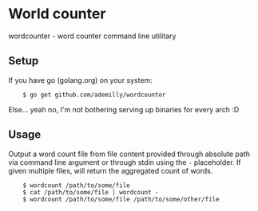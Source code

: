 # World counter

wordcounter - word counter command line utilitary

## Setup

If you have go (golang.org) on your system:
```
    $ go get github.com/ademilly/wordcounter
```

Else... yeah no, I'm not bothering serving up binaries for every arch :D

## Usage

Output a word count file from file content provided through absolute path via command line argument or through stdin using the `-` placeholder.
If given multiple files, will return the aggregated count of words.

```
    $ wordcount /path/to/some/file
    $ cat /path/to/some/file | wordcount -
    $ wordcount /path/to/some/file /path/to/some/other/file
```

